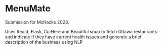 # MenuMate
Submission for McHacks 2023. 

Uses React, Flask, Co:Here and Beautiful soup to fetch Ottawa restaurants and indicate if they have current health issues and generate a brief description of the business using NLP
